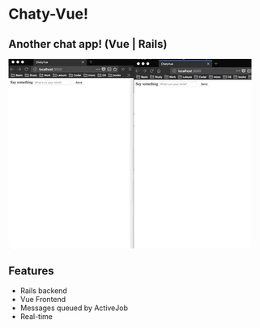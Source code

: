 # Chaty-Vue!

## Another chat app! (Vue | Rails)

![](chaty.gif)

## Features  

- Rails backend
- Vue Frontend
- Messages queued by ActiveJob
- Real-time
